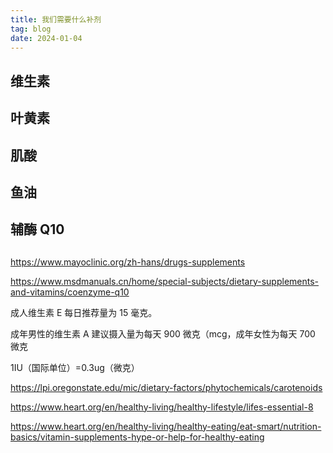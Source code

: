 ```yaml
---
title: 我们需要什么补剂
tag: blog
date: 2024-01-04
---
```


## 维生素

## 叶黄素

## 肌酸

## 鱼油

## 辅酶 Q10

##


https://www.mayoclinic.org/zh-hans/drugs-supplements

https://www.msdmanuals.cn/home/special-subjects/dietary-supplements-and-vitamins/coenzyme-q10


成人维生素 E 每日推荐量为 15 毫克。

成年男性的维生素 A 建议摄入量为每天 900 微克（mcg，成年女性为每天 700 微克

1IU（国际单位）=0.3ug（微克）


https://lpi.oregonstate.edu/mic/dietary-factors/phytochemicals/carotenoids



https://www.heart.org/en/healthy-living/healthy-lifestyle/lifes-essential-8

https://www.heart.org/en/healthy-living/healthy-eating/eat-smart/nutrition-basics/vitamin-supplements-hype-or-help-for-healthy-eating
